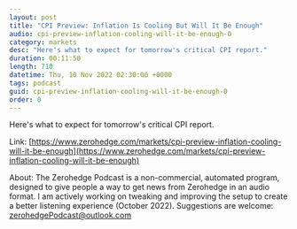 ```yaml
---
layout: post
title: "CPI Preview: Inflation Is Cooling But Will It Be Enough"
audio: cpi-preview-inflation-cooling-will-it-be-enough-0
category: markets
desc: "Here's what to expect for tomorrow's critical CPI report."
duration: 00:11:50
length: 710
datetime: Thu, 10 Nov 2022 02:30:00 +0000
tags: podcast
guid: cpi-preview-inflation-cooling-will-it-be-enough-0
order: 0
---
```

Here's what to expect for tomorrow's critical CPI report.

Link: [https://www.zerohedge.com/markets/cpi-preview-inflation-cooling-will-it-be-enough](https://www.zerohedge.com/markets/cpi-preview-inflation-cooling-will-it-be-enough)

About: The Zerohedge Podcast is a non-commercial, automated program, designed to give people a way to get news from Zerohedge in an audio format.  I am actively working on tweaking and improving the setup to create a better listening experience (October 2022).  Suggestions are welcome: [zerohedgePodcast@outlook.com](mailto:zerohedgePodcast@outlook.com)